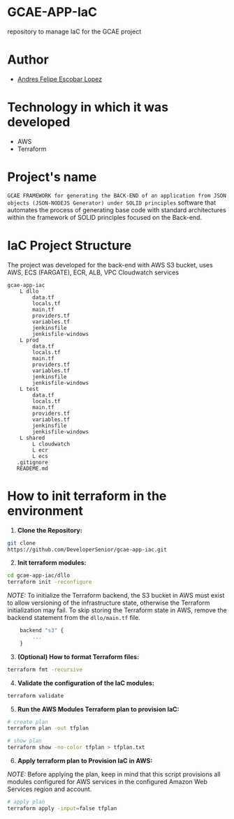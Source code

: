# GCAE-APP-IaC
repository to manage IaC for the GCAE project

# Author
- [Andres Felipe Escobar Lopez](https://github.com/DeveloperSenior)

# Technology in which it was developed
- AWS
- Terraform

# Project's name
`GCAE FRAMEWORK for generating the BACK-END of an application from JSON objects (JSON-NODEJS Generator) under SOLID principles` software that automates the process of generating base code with standard architectures within the framework of SOLID principles focused on the Back-end.

# IaC Project Structure
The project was developed for the back-end with AWS S3 bucket, uses AWS, ECS (FARGATE), ECR, ALB, VPC Cloudwatch services

```
gcae-app-iac
    L dllo
        data.tf
        locals.tf
        main.tf
        providers.tf
        variables.tf
        jenkinsfile
        jenkisfile-windows
    L prod
        data.tf
        locals.tf
        main.tf
        providers.tf
        variables.tf
        jenkinsfile
        jenkisfile-windows
    L test
        data.tf
        locals.tf
        main.tf
        providers.tf
        variables.tf
        jenkinsfile
        jenkisfile-windows
    L shared
        L cloudwatch
        L ecr
        L ecs
   .gitignore
   READEME.md
```
# How to init terraform in the environment

1. **Clone the Repository:**
```bash
git clone
https://github.com/DeveloperSenior/gcae-app-iac.git
```
2. **Init terraform modules:**
```bash
cd gcae-app-iac/dllo
terraform init -reconfigure
```
*NOTE:* To initialize the Terraform backend, the S3 bucket in AWS must exist to allow versioning of the infrastructure state, otherwise the Terraform initialization may fail. To skip storing the Terraform state in AWS, remove the backend statement from the `dllo/main.tf` file.
```javascript
    backend "s3" {
        ...
    }
```

3. **(Optional) How to format Terraform files:**
```bash
terraform fmt -recursive
```

4. **Validate the configuration of the IaC modules:**
```bash
terraform validate
```

5. **Run the AWS Modules Terraform plan to provision IaC:**
```bash
# create plan 
terraform plan -out tfplan

# show plan 
terraform show -no-color tfplan > tfplan.txt
```

6. **Apply terraform plan to Provision IaC in AWS:**

*NOTE:* Before applying the plan, keep in mind that this script provisions all modules configured for AWS services in the configured Amazon Web Services region and account.

```bash
# apply plan 
terraform apply -input=false tfplan
```
